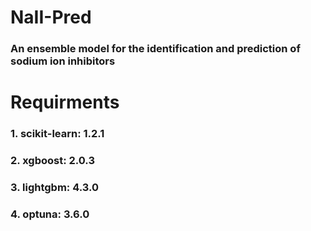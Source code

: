 # NaII-Pred
### An ensemble model for the identification and prediction of sodium ion inhibitors

# Requirments
### 1. scikit-learn:   1.2.1
### 2. xgboost:   2.0.3
### 3. lightgbm:   4.3.0
### 4. optuna:   3.6.0

##
<br>
<br>
<br>

